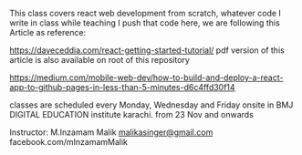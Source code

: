 This class covers react web development from scratch, whatever code I write in class while teaching I push that code here, we are following this Article as reference: 

https://daveceddia.com/react-getting-started-tutorial/
pdf version of this article is also available on root of this repository

https://medium.com/mobile-web-dev/how-to-build-and-deploy-a-react-app-to-github-pages-in-less-than-5-minutes-d6c4ffd30f14

classes are scheduled every Monday, Wednesday and Friday onsite in BMJ DIGITAL EDUCATION institute karachi.
from 23 Nov and onwards

Instructor: 
M.Inzamam Malik
malikasinger@gmail.com
facebook.com/mInzamamMalik
